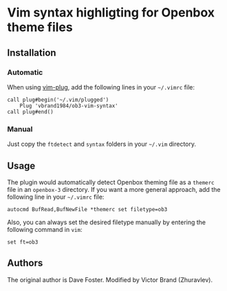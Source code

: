 # Vim syntax highligting for Openbox theme files

## Installation

### Automatic

When using [vim-plug](https://github.com/junegunn/vim-plug), add the following lines in your `~/.vimrc` file:

    call plug#begin('~/.vim/plugged')
        Plug 'vbrand1984/ob3-vim-syntax'
    call plug#end()

### Manual

Just copy the `ftdetect` and `syntax` folders in your `~/.vim` directory.

## Usage

The plugin would automatically detect Openbox theming file as a `themerc` file in an `openbox-3` directory. If you want a more general approach, add the following line in your `~/.vimrc` file:

    autocmd BufRead,BufNewFile *themerc set filetype=ob3

Also, you can always set the desired filetype manually by entering the following command in `vim`:

    set ft=ob3

## Authors

The original author is Dave Foster. Modified by Victor Brand (Zhuravlev).
  
